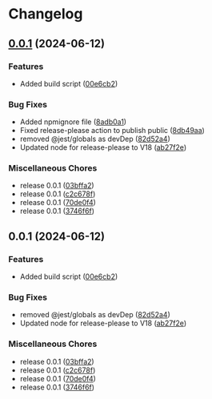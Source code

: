 # Changelog

## [0.0.1](https://github.com/open-gcm/gcm-xml/compare/v0.0.1...v0.0.1) (2024-06-12)


### Features

* Added build script ([00e6cb2](https://github.com/open-gcm/gcm-xml/commit/00e6cb215fd1f6d2cb5108cabea20c2c8b398694))


### Bug Fixes

* Added npmignore file ([8adb0a1](https://github.com/open-gcm/gcm-xml/commit/8adb0a1617b3a9ab0b2538d2fb29eecb6db6bf11))
* Fixed release-please action to publish public ([8db49aa](https://github.com/open-gcm/gcm-xml/commit/8db49aafee2ce56f71dbb4e1a782f8d4d3e0a8b9))
* removed @jest/globals as devDep ([82d52a4](https://github.com/open-gcm/gcm-xml/commit/82d52a4422bf1229bb26e2e195ec6009fd57c68a))
* Updated node for release-please to V18 ([ab27f2e](https://github.com/open-gcm/gcm-xml/commit/ab27f2ea0c71def13cefb0939498ab377812f39a))


### Miscellaneous Chores

* release 0.0.1 ([03bffa2](https://github.com/open-gcm/gcm-xml/commit/03bffa231660695acd0dd744b256629c657e5888))
* release 0.0.1 ([c2c678f](https://github.com/open-gcm/gcm-xml/commit/c2c678f1248d27152dfcdc04f1efaa692ce5f784))
* release 0.0.1 ([70de0f4](https://github.com/open-gcm/gcm-xml/commit/70de0f4ce2d50aa77108431f058526076d14ceb6))
* release 0.0.1 ([3746f6f](https://github.com/open-gcm/gcm-xml/commit/3746f6fa041e6cd8bd7863cd58e69a4840042296))

## 0.0.1 (2024-06-12)


### Features

* Added build script ([00e6cb2](https://github.com/open-gcm/gcm-xml/commit/00e6cb215fd1f6d2cb5108cabea20c2c8b398694))


### Bug Fixes

* removed @jest/globals as devDep ([82d52a4](https://github.com/open-gcm/gcm-xml/commit/82d52a4422bf1229bb26e2e195ec6009fd57c68a))
* Updated node for release-please to V18 ([ab27f2e](https://github.com/open-gcm/gcm-xml/commit/ab27f2ea0c71def13cefb0939498ab377812f39a))


### Miscellaneous Chores

* release 0.0.1 ([03bffa2](https://github.com/open-gcm/gcm-xml/commit/03bffa231660695acd0dd744b256629c657e5888))
* release 0.0.1 ([c2c678f](https://github.com/open-gcm/gcm-xml/commit/c2c678f1248d27152dfcdc04f1efaa692ce5f784))
* release 0.0.1 ([70de0f4](https://github.com/open-gcm/gcm-xml/commit/70de0f4ce2d50aa77108431f058526076d14ceb6))
* release 0.0.1 ([3746f6f](https://github.com/open-gcm/gcm-xml/commit/3746f6fa041e6cd8bd7863cd58e69a4840042296))
